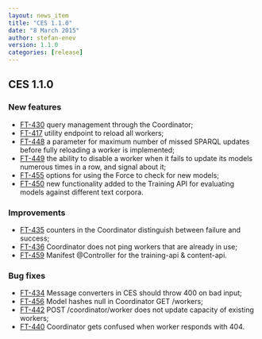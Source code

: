 ```yaml
---
layout: news_item
title: "CES 1.1.0"
date: "8 March 2015"
author: stefan-enev
version: 1.1.0
categories: [release]
---
```

## CES 1.1.0

### New features

* <a href="https://jira.ontotext.com/browse/FT-430">FT-430</a> query management through the Coordinator;
* <a href="https://jira.ontotext.com/browse/FT-417">FT-417</a> utility endpoint to reload all workers;
* <a href="https://jira.ontotext.com/browse/FT-448">FT-448</a> a parameter for maximum number of missed SPARQL updates before fully reloading a worker is implemented;
* <a href="https://jira.ontotext.com/browse/FT-449">FT-449</a> the ability to disable a worker when it fails to update its models numerous times in a row, and signal about it;
* <a href="https://jira.ontotext.com/browse/FT-455">FT-455</a> options for using the Force to check for new models;
* <a href="https://jira.ontotext.com/browse/FT-450">FT-450</a> new functionality added to the Training API for evaluating models against different text corpora.

### Improvements

* <a href="https://jira.ontotext.com/browse/FT-435">FT-435</a> counters in the Coordinator distinguish between failure and success;
* <a href="https://jira.ontotext.com/browse/FT-436">FT-436</a> Coordinator does not ping workers that are already in use;
* <a href="https://jira.ontotext.com/browse/FT-459">FT-459</a> Manifest @Controller for the training-api & content-api.


### Bug fixes

* <a href="https://jira.ontotext.com/browse/FT-434">FT-434</a> Message converters in CES should throw 400 on bad input;
* <a href="https://jira.ontotext.com/browse/FT-456">FT-456</a> Model hashes null in Coordinator GET /workers;
* <a href="https://jira.ontotext.com/browse/FT-442">FT-442</a> POST /coordinator/worker does not update capacity of existing workers;
* <a href="https://jira.ontotext.com/browse/FT-440">FT-440</a> Coordinator gets confused when worker responds with 404.
